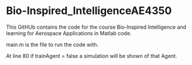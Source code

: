 # Bio-Inspired_IntelligenceAE4350

This GitHUb contains the code for the course Bio-Inspired Intelligence and learning for Aerospace Applications in Matlab code.

main.m is the file to run the code with.

At line 80 if trainAgent = false a simulation will be shown of that Agent.
